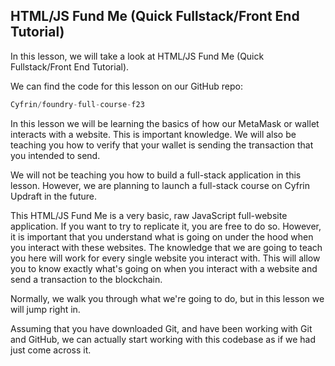 ## HTML/JS Fund Me (Quick Fullstack/Front End Tutorial)

In this lesson, we will take a look at HTML/JS Fund Me (Quick Fullstack/Front End Tutorial).

We can find the code for this lesson on our GitHub repo:

```python
Cyfrin/foundry-full-course-f23
```

In this lesson we will be learning the basics of how our MetaMask or wallet interacts with a website. This is important knowledge. We will also be teaching you how to verify that your wallet is sending the transaction that you intended to send.

We will not be teaching you how to build a full-stack application in this lesson. However, we are planning to launch a full-stack course on Cyfrin Updraft in the future.

This HTML/JS Fund Me is a very basic, raw JavaScript full-website application. If you want to try to replicate it, you are free to do so. However, it is important that you understand what is going on under the hood when you interact with these websites. The knowledge that we are going to teach you here will work for every single website you interact with. This will allow you to know exactly what's going on when you interact with a website and send a transaction to the blockchain.

Normally, we walk you through what we're going to do, but in this lesson we will jump right in.

Assuming that you have downloaded Git, and have been working with Git and GitHub, we can actually start working with this codebase as if we had just come across it.
